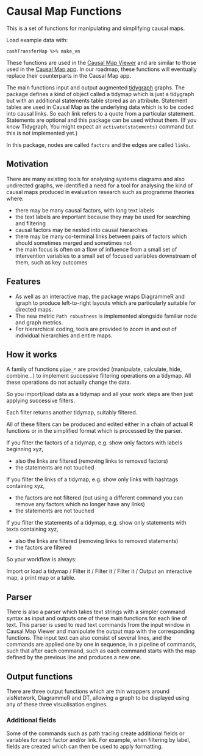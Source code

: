 # Causal Map Functions

This is a set of functions for manipulating and simplifying causal maps. 

Load example data with:

```
cashTransferMap %>% make_vn
```

These functions are used in the [Causal Map Viewer](https://causalmap.shinyapps.io/CausalMapViewer/) and are similar to those used in the [Causal Map app](http://causalmap.app). In our roadmap, these functions will eventually replace their counterparts in the Causal Map app. 

The main functions input and output augmented [tidygraph](https://github.com/thomasp85/tidygraph) graphs. 
The package defines a kind of object called a tidymap which is just a tidygraph but with an additional statements table stored as an attribute. Statement tables are used in Causal Map as the underlying data which is to be coded into causal links. So each link refers to a quote from a particular statement. Statements are optional and this package can be used without them.
(If you know Tidygraph, You might expect an `activate(statements)` command but this is not implemented yet.)

In this package, nodes are called `factors` and the edges are called `links`.

## Motivation

There are many existing tools for analysing systems diagrams and also undirected graphs, we identified a need for a tool for analysing the kind of causal maps produced in evaluation research such as programme theories where:

- there may be many causal factors, with long text labels 
- the text labels are important because they may be used for searching and filtering
- causal factors may be nested into causal hierarchies
- there may be many co-terminal links between pairs of factors which should sometimes merged and sometimes not
- the main focus is often on a flow of influence from a small set of intervention variables to a small set of focused variables downstream of them, such as key outcomes 

## Features

- As well as an interactive map, the package wraps DiagrammeR and igraph to produce left-to-right layouts which are particularly suitable for directed maps.
- The new metric `Path robustness` is implemented alongside familiar node and graph metrics.
- For hierarchical coding, tools are provided to zoom in and out of individual hierarchies and entire maps.

## How it works

A family of functions `pipe_*` are provided (manipulate, calculate, hide, combine...) to implement successive filtering operations on a tidymap. All these operations do not actually change the data. 

So you import/load data as a tidymap and all your work steps are then just applying successive filters.

Each filter returns another tidymap, suitably filtered. 

All of these filters can be produced and edited either in a chain of actual R functions or in the simplified format which is processed by the parser.

If you filter the factors of a tidymap, e.g. show only factors with labels beginning xyz, 

- also the links are filtered (removing links to removed factors)
- the statements are not touched 

If you filter the links of a tidymap, e.g. show only links with hashtags containing xyz, 

- the factors are not filtered (but using a different command you can remove any factors which no longer have any links)
- the statements are not touched 

If you filter the statements of a tidymap, e.g. show only statements with texts containing xyz, 

- also the links are filtered (removing links to removed statements)
- the factors are filtered

So your workflow is always:

Import or load a tidymap / Filter it / Filter it / Filter it / Output an interactive map, a print map or a table.    

## Parser

There is also a parser which takes text strings with a simpler command syntax as input and outputs one of these main functions for each line of text. This parser is used to read text commands from the input window in Causal Map Viewer and manipulate the output map with the corresponding functions. The input text can also consist of several lines, and the commands are applied one by one in sequence, in a pipeline of commands, such that after each command, such as each command starts with the map defined by the previous line and produces a new one. 

## Output functions

There are three output functions which are thin wrappers around visNetwork, DiagrammeR and DT, allowing a graph to be displayed using any of these three visualisation engines. 


### Additional fields

Some of the commands such as path tracing create additional fields or variables for each factor and/or link. For example, when filtering by label, fields are created which can then be used to apply formatting. 



